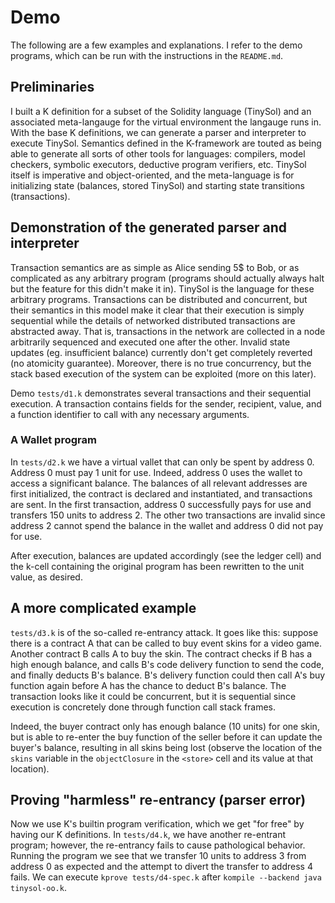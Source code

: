 # Demo 
The following are a few examples and explanations. I refer to the demo programs, which can be run with the instructions in the `README.md`.

## Preliminaries
I built a K definition for a subset of the Solidity language (TinySol) and an associated meta-langauge for the virtual environment the langauge runs in. With the base K definitions, we can generate a parser and interpreter to execute TinySol. Semantics defined in the K-framework are touted as being able to generate all sorts of other tools for languages: compilers, model checkers, symbolic executors, deductive program verifiers, etc. TinySol itself is imperative and object-oriented, and the meta-language is for initializing state (balances, stored TinySol) and starting state transitions (transactions). 

## Demonstration of the generated parser and interpreter
Transaction semantics are as simple as Alice sending 5$ to Bob, or as complicated as any arbitrary program (programs should actually always halt but the feature for this didn't make it in). TinySol is the language for these arbitrary programs. Transactions can be distributed and concurrent, but their semantics in this model make it clear that their execution is simply sequential while the details of networked distributed transactions are abstracted away. That is, transactions in the network are collected in a node arbitrarily sequenced and executed one after the other. Invalid state updates (eg. insufficient balance) currently don't get completely reverted (no atomicity guarantee). Moreover, there is no true concurrency, but the stack based execution of the system can be exploited (more on this later). 

Demo `tests/d1.k` demonstrates several transactions and their sequential execution. A transaction contains fields for the sender, recipient, value, and a function identifier to call with any necessary arguments. 


### A Wallet program
In `tests/d2.k` we have a virtual vallet that can only be spent by address 0. Address 0 must pay 1 unit for use. Indeed, address 0 uses the wallet to access a significant balance. The balances of all relevant addresses are first initialized, the contract is declared and instantiated, and transactions are sent. In the first transaction, address 0 successfully pays for use and transfers 150 units to address 2. The other two transactions are invalid since address 2 cannot spend the balance in the wallet and address 0 did not pay for use. 

After execution, balances are updated accordingly (see the ledger cell) and the k-cell containing the original program has been rewritten to the unit value, as desired. 

## A more complicated example
`tests/d3.k` is of the so-called re-entrancy attack. It goes like this: suppose there is a contract A that can be called to buy event skins for a video game. Another contract B calls A to buy the skin. The contract checks if B has a high enough balance, and calls B's code delivery function to send the code, and finally deducts B's balance. B's delivery function could then call A's buy function again before A has the chance to deduct B's balance. The transaction looks like it could be concurrent, but it is sequential since execution is concretely done through function call stack frames.

Indeed, the buyer contract only has enough balance (10 units) for one skin, but is able to re-enter the buy function of the seller before it can update the buyer's balance, resulting in all skins being lost (observe the location of the `skins` variable in the `objectClosure` in the `<store>` cell and its value at that location).

## Proving "harmless" re-entrancy (parser error)
Now we use K's builtin program verification, which we get "for free" by having our K definitions. In `tests/d4.k`, we have another re-entrant program; however, the re-entrancy fails to cause pathological behavior. Running the program we see that we transfer 10 units to address 3 from address 0 as expected and the attempt to divert the transfer to address 4 fails. We can execute `kprove tests/d4-spec.k` after `kompile --backend java tinysol-oo.k`.


